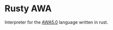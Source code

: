 # Rusty AWA
Interpreter for the [AWA5.0](https://esolangs.org/wiki/AWA5.0) language written in rust.
